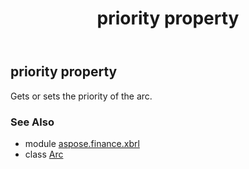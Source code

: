 ﻿---
title: priority property
second_title: Aspose.Finance for Python via .NET API References
description: 
type: docs
weight: 70
url: /python-net/aspose.finance.xbrl/arc/priority/
is_root: false
---

## priority property


Gets or sets the priority of the arc.

### See Also
* module [aspose.finance.xbrl](../../)
* class [Arc](/finance/python-net/aspose.finance.xbrl/arc)
